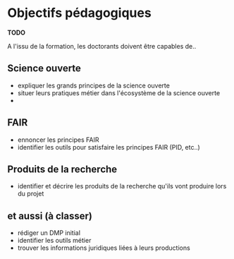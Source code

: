 # Objectifs pédagogiques

**TODO**

A l'issu de la formation, les doctorants doivent être capables de..

Science ouverte
---------------
- expliquer les grands principes de la science ouverte
- situer leurs pratiques métier dans l'écosystème de la science ouverte
- 

FAIR
-----
- ennoncer les principes FAIR
- identifier les outils pour satisfaire les principes FAIR (PID, etc..)

Produits de la recherche
-------------------------
- identifier et décrire les produits de la recherche qu'ils vont produire lors du projet


et aussi (à classer)
-----------------------
- rédiger un DMP initial
- identifier les outils métier
- trouver les informations juridiques liées à leurs productions
